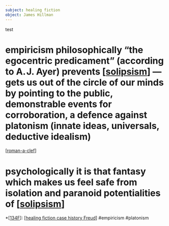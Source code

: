 ```yaml
---
subject: healing fiction
object: James Hillman
--- 
```

test
# empiricism philosophically “the egocentric predicament” (according to A. J. Ayer) prevents [[solipsism]] — gets us out of the circle of our minds by pointing to the public, demonstrable events for corroboration, a defence against platonism (innate ideas, universals, deductive idealism)
[[roman-a-clef]]
# psychologically it is that fantasy which makes us feel safe from isolation and paranoid potentialities of [[solipsism]]  
 
*[[134F]]: [[healing fiction case history Freud]] #empiricism #platonism

[//begin]: # "Autogenerated link references for markdown compatibility"
[solipsism]: solipsism "solipsism is the philosophical idea that only one's mind is sure to exist"
[roman-a-clef]: roman-a-clef "a foreign term, "
[134F]: 134f "134F"
[healing fiction case history Freud]: healing-fiction-case-history-freud "The Fiction of Case History: A Round with Freud"
[//end]: # "Autogenerated link references"